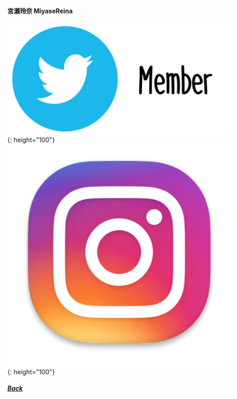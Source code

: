 #### 宮瀬玲奈 MiyaseReina  
[![twitter_@reinyan_0526](../../../Img/Icon_Twitter_Mem.PNG)](https://www.twitter.com/reinyan_0526){: height="100"} [![instagram_@reinyan_0526](../../../Img/Icon_Instagram.PNG)](https://www.instagram.com/reinyan_0526/){: height="100"}
##### [Back](../../../readme.md)

